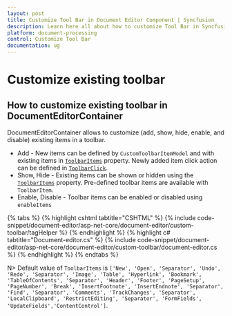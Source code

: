 ```yaml
---
layout: post
title: Customize Tool Bar in Document Editor Component | Syncfusion
description: Learn here all about how to customize Tool Bar in Syncfusion Document Editor component of Syncfusion Essential JS 2 and more.
platform: document-processing
control: Customize Tool Bar
documentation: ug
---
```



# Customize existing toolbar

## How to customize existing toolbar in DocumentEditorContainer

DocumentEditorContainer allows to customize (add, show, hide, enable, and disable) existing items in a toolbar.

* Add - New items can be defined by `CustomToolbarItemModel` and with existing items in [`ToolbarItems`](https://help.syncfusion.com/cr/aspnetcore-js2/Syncfusion.EJ2.DocumentEditor.DocumentEditorContainer.html#Syncfusion_EJ2_DocumentEditor_DocumentEditorContainer_ToolbarItems) property. Newly added item click action can be defined in [`ToolbarClick`](https://help.syncfusion.com/cr/aspnetcore-js2/Syncfusion.EJ2.DocumentEditor.DocumentEditorContainer.html#Syncfusion_EJ2_DocumentEditor_DocumentEditorContainer_ToolbarClick).
* Show, Hide - Existing items can be shown or hidden using the [`ToolbarItems`](https://help.syncfusion.com/cr/aspnetcore-js2/Syncfusion.EJ2.DocumentEditor.DocumentEditorContainer.html#Syncfusion_EJ2_DocumentEditor_DocumentEditorContainer_ToolbarItems) property. Pre-defined toolbar items are available with `ToolbarItem`.
* Enable, Disable - Toolbar items can be enabled or disabled using `enableItems`


{% tabs %}
{% highlight cshtml tabtitle="CSHTML" %}
{% include code-snippet/document-editor/asp-net-core/document-editor/custom-toolbar/tagHelper %}
{% endhighlight %}
{% highlight c# tabtitle="Document-editor.cs" %}
{% include code-snippet/document-editor/asp-net-core/document-editor/custom-toolbar/document-editor.cs %}
{% endhighlight %}
{% endtabs %}



N> Default value of `ToolbarItems` is `['New', 'Open', 'Separator', 'Undo', 'Redo', 'Separator', 'Image', 'Table', 'Hyperlink', 'Bookmark', 'TableOfContents', 'Separator', 'Header', 'Footer', 'PageSetup', 'PageNumber', 'Break', 'InsertFootnote', 'InsertEndnote', 'Separator', 'Find', 'Separator', 'Comments', 'TrackChanges', 'Separator', 'LocalClipboard', 'RestrictEditing', 'Separator', 'FormFields', 'UpdateFields','ContentControl']`.